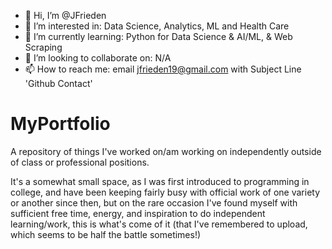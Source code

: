 - 👋 Hi, I’m @JFrieden
- 👀 I’m interested in: Data Science, Analytics, ML and Health Care
- 🌱 I’m currently learning: Python for Data Science & AI/ML, & Web Scraping
- 💞️ I’m looking to collaborate on: N/A
- 📫 How to reach me: email jfrieden19@gmail.com with Subject Line 'Github Contact' 

<!---
JFrieden/JFrieden is a ✨ special ✨ repository because its `README.md` (this file) appears on your GitHub profile.
You can click the Preview link to take a look at your changes.
--->

# MyPortfolio
A repository of things I've worked on/am working on independently
outside of class or professional positions.

It's a somewhat small space, as I was first introduced to programming in college, and have been keeping fairly busy with official work of one variety or another since then, but on the rare occasion I've found myself with sufficient free time, energy, and inspiration to do independent learning/work, this is what's come of it (that I've remembered to upload, which seems to be half the battle sometimes!)
